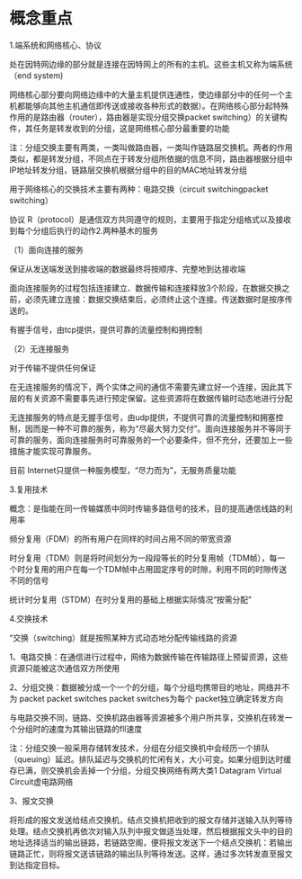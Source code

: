# 概念重点

1.端系统和网络核心、协议

处在因特网边缘的部分就是连接在因特网上的所有的主机。这些主机又称为端系统（end system)

网络核心部分要向网络边缘中的大量主机提供连通性，使边缘部分中的任何一个主机都能够向其他主机通信即传送或接收各种形式的数据）。在网络核心部分起特殊作用的是路由器（router），路由器是实现分组交换packet switching）的关键构件，其任务是转发收到的分组，这是网络核心部分最重要的功能

注：分组交换主要有两类，一类叫做路由器，一类叫作链路层交换机。两者的作用类似，都是转发分组，不同点在于转发分组所依据的信息不同，路由器根据分组中IP地址转发分组，链路层交换机根据分组中的目的MAC地址转发分组

用于网络核心的交换技术主要有两种：电路交换（circuit switchingpacket switching）

协议 R（protocol）是通信双方共同遵守的规则，主要用于指定分组格式以及接收到每个分组后执行的动作2.两种基木的服务

（1）面向连接的服务

保证从发送端发送到接收端的数据最终将按顺序、完整地到达接收端

面向连接服务的过程包括连接建立、数据传输和连接释放3个阶段，在数据交换之前，必须先建立连接：数据交换结束后，必须终止这个连接。传送数据时是按序传送的。

有握手信号，由tcp提供，提供可靠的流量控制和拥控制

（2）无连接服务

对于传输不提供任何保证

在无连接服务的情况下，两个实体之间的通信不需要先建立好一个连接，因此其下层的有关资源不需要事先进行预定保留。这些资源将在数据传输时动态地进行分配

无连接服务的特点是无握手信号，由udp提供，不提供可靠的流量控制和拥塞控制，因而是一种不可靠的服务，称为“尽最大努力交付”。面向连接服务并不等同于可靠的服务，面向连接服务时可靠服务的一个必要条件，但不充分，还要加上一些措施才能实现可靠服务。

目前 Internet只提供一种服务模型，“尽力而为”，无服务质量功能

3.复用技术

概念：是指能在同一传输媒质中同时传输多路信号的技术，目的提高通信线路的利用率

频分复用（FDM）的所有用户在同样的时间占用不同的带宽资源

时分复用（TDM）则是将时间划分为一段段等长的时分复用帧（TDM帧），每一个时分复用的用户在每一个TDM帧中占用固定序号的时隙，利用不同的时隙传送不同的信号

统计时分复用（STDM）在时分复用的基础上根据实际情况“按需分配”

4.交换技术

“交换（switching）就是按照某种方式动态地分配传输线路的资源

1、电路交换：在通信进行过程中，网络为数据传输在传输路径上预留资源，这些资源只能被这次通信双方所使用

2、分组交换：数据被分成一个一个的分组，每个分组均携带目的地址，网络并不为 packet packet switches packet switches为每个 packet独立确定转发方向

与电路交换不同，链路、交换机路由器等资源被多个用户所共享，交换机在转发一个分组时的速度为其输出链路的fll速度

注：分组交换一般采用存储转发技术，分组在分组交换机中会经历一个排队（queuing）延迟。排队延迟与交换机的忙闲有关，大小可变。如果分组到达时缓存已满，则交换机会丢掉一个分组，分组交换网络有两大类1 Datagram Virtual Circuit虚电路网络

3、报文交换

将形成的报文发送给结点交换机，结点交换机把收到的报文存储并送输入队列等待处理。结点交换机再依次对输入队列中报文做适当处理，然后根据报文头中的目的地址选择适当的输出链路，若链路空阁，便将报文发送下一个结点交换机：若输出链路正忙，则将报文送该链路的输出队列等待发送。这样，通过多次转发直至报文到达指定目标。



